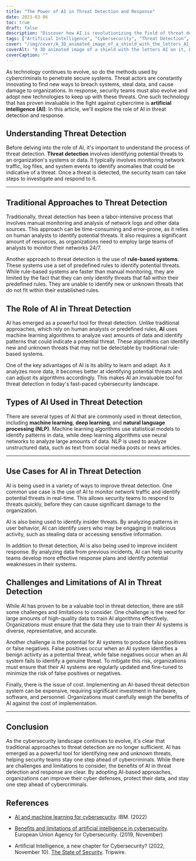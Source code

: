 ```yaml
---
title: "The Power of AI in Threat Detection and Response"
date: 2023-03-06
toc: true
draft: false
description: "Discover how AI is revolutionizing the field of threat detection and response, and the challenges and limitations it presents."
tags: ["Artificial Intelligence", "Cybersecurity", "Threat Detection", "Threat Response", "Machine Learning", "Deep Learning", "Natural Language Processing", "AI Algorithms", "Network Security", "Data Security", "Cyber Defense", "Incident Response", "Insider Threats", "Security Teams", "Real-Time Monitoring", "Rule-Based Systems", "Cybercrime", "Vulnerabilities", "Adaptive Security", "Cyber Resilience"]
cover: "/img/cover/A_3D_animated_image_of_a_shield_with_the_letters_AI_on_it.png"
coverAlt: "A 3D animated image of a shield with the letters AI on it, blocking incoming arrows symbolizing cyber threats."
coverCaption: ""
---
```


As technology continues to evolve, so do the methods used by cybercriminals to penetrate secure systems. Threat actors are constantly innovating to find new ways to breach systems, steal data, and cause damage to organizations. In response, security teams must also evolve and adopt new technologies to keep up with these threats. One such technology that has proven invaluable in the fight against cybercrime is **artificial intelligence (AI)**. In this article, we'll explore the role of AI in threat detection and response.

## Understanding Threat Detection

Before delving into the role of AI, it's important to understand the process of threat detection. **Threat detection** involves identifying potential threats to an organization's systems or data. It typically involves monitoring network traffic, log files, and system events to identify anomalies that could be indicative of a threat. Once a threat is detected, the security team can take steps to investigate and respond to it.

____

## Traditional Approaches to Threat Detection

Traditionally, threat detection has been a labor-intensive process that involves manual monitoring and analysis of network logs and other data sources. This approach can be time-consuming and error-prone, as it relies on human analysts to identify potential threats. It also requires a significant amount of resources, as organizations need to employ large teams of analysts to monitor their networks 24/7.

Another approach to threat detection is the use of **rule-based systems**. These systems use a set of predefined rules to identify potential threats. While rule-based systems are faster than manual monitoring, they are limited by the fact that they can only identify threats that fall within their predefined rules. They are unable to identify new or unknown threats that do not fit within their established rules.

## The Role of AI in Threat Detection

AI has emerged as a powerful tool for threat detection. Unlike traditional approaches, which rely on human analysts or predefined rules, **AI** uses machine learning algorithms to analyze vast amounts of data and identify patterns that could indicate a potential threat. These algorithms can identify new and unknown threats that may not be detectable by traditional rule-based systems.

One of the key advantages of AI is its ability to learn and adapt. As it analyzes more data, it becomes better at identifying potential threats and can adjust its algorithms accordingly. This makes AI an invaluable tool for threat detection in today's fast-paced cybersecurity landscape.

## Types of AI Used in Threat Detection

There are several types of AI that are commonly used in threat detection, including **machine learning**, **deep learning**, and **natural language processing (NLP)**. Machine learning algorithms use statistical models to identify patterns in data, while deep learning algorithms use neural networks to analyze large amounts of data. NLP is used to analyze unstructured data, such as text from social media posts or news articles.

_____

## Use Cases for AI in Threat Detection

AI is being used in a variety of ways to improve threat detection. One common use case is the use of AI to monitor network traffic and identify potential threats in real-time. This allows security teams to respond to threats quickly, before they can cause significant damage to the organization.

AI is also being used to identify insider threats. By analyzing patterns in user behavior, AI can identify users who may be engaging in malicious activity, such as stealing data or accessing sensitive information.

In addition to threat detection, AI is also being used to improve incident response. By analyzing data from previous incidents, AI can help security teams develop more effective response plans and identify potential weaknesses in their systems.

## Challenges and Limitations of AI in Threat Detection

While AI has proven to be a valuable tool in threat detection, there are still some challenges and limitations to consider. One challenge is the need for large amounts of high-quality data to train AI algorithms effectively. Organizations must ensure that the data they use to train their AI systems is diverse, representative, and accurate.

Another challenge is the potential for AI systems to produce false positives or false negatives. False positives occur when an AI system identifies a benign activity as a potential threat, while false negatives occur when an AI system fails to identify a genuine threat. To mitigate this risk, organizations must ensure that their AI systems are regularly updated and fine-tuned to minimize the risk of false positives or negatives.

Finally, there is the issue of cost. Implementing an AI-based threat detection system can be expensive, requiring significant investment in hardware, software, and personnel. Organizations must carefully weigh the benefits of AI against the cost of implementation.

_____

## Conclusion

As the cybersecurity landscape continues to evolve, it's clear that traditional approaches to threat detection are no longer sufficient. AI has emerged as a powerful tool for identifying new and unknown threats, helping security teams stay one step ahead of cybercriminals. While there are challenges and limitations to consider, the benefits of AI in threat detection and response are clear. By adopting AI-based approaches, organizations can improve their cyber defenses, protect their data, and stay one step ahead of cybercriminals.

## References
- [AI and machine learning for cybersecurity](https://www.ibm.com/security/artificial-intelligence). IBM. (2022)

- [Benefits and limitations of artificial intelligence in cybersecurity](https://www.enisa.europa.eu/topics/artificial-intelligence-and-cybersecurity/benefits-and-limitations). European Union Agency for Cybersecurity. (2019, November)

- Artificial Intelligence, a new chapter for Cybersecurity? (2022, November 10). [The State of Security](https://www.tripwire.com/state-of-security/artificial-intelligence-new-chapter-cybersecurity). Tripwire.

